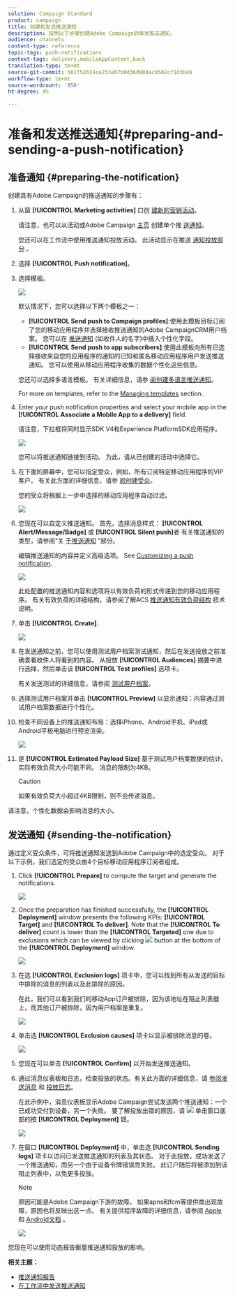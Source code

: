 ```yaml
---
solution: Campaign Standard
product: campaign
title: 创建和发送推送通知
description: 按照以下步骤创建Adobe Campaign的单发推送通知。
audience: channels
content-type: reference
topic-tags: push-notifications
context-tags: delivery,mobileAppContent,back
translation-type: tm+mt
source-git-commit: 501f52624ce253eb7b0d36d908ac8502cf1d3b48
workflow-type: tm+mt
source-wordcount: '856'
ht-degree: 4%

---
```



# 准备和发送推送通知{#preparing-and-sending-a-push-notification}

## 准备通知 {#preparing-the-notification}

创建具有Adobe Campaign的推送通知的步骤有：

1. 从窗 **[!UICONTROL Marketing activities]** 口创 [建新的营销活动](../../start/using/marketing-activities.md#creating-a-marketing-activity)。

   请注意，也可以从活动或Adobe Campaign [主页](../../start/using/marketing-activities.md#creating-a-marketing-activity) 创建单个推 [送通知](../../start/using/interface-description.md#home-page)。

   您还可以在工作流中使用推送通知投放活动。 此活动显示在推送 [通知投放部分](../../automating/using/push-notification-delivery.md) 。

1. 选择 **[!UICONTROL Push notification]**。
1. 选择模板。

   ![](assets/push_notif_type.png)

   默认情况下，您可以选择以下两个模板之一：

   * **[!UICONTROL Send push to Campaign profiles]**:使用此模板目标订阅了您的移动应用程序并选择接收推送通知的Adobe CampaignCRM用户档案。 您可以在 [推送通知](../../designing/using/personalization.md#inserting-a-personalization-field) (如收件人的名字)中插入个性化字段。
   * **[!UICONTROL Send push to app subscribers]**:使用此模板向所有已选择接收来自您的应用程序的通知的已知和匿名移动应用程序用户发送推送通知。 您可以使用从移动应用程序收集的数据个性化这些信息。

   您还可以选择多语言模板。 有关详细信息，请参 [阅创建多语言推送通知](../../channels/using/creating-a-multilingual-push-notification.md)。

   For more on templates, refer to the [Managing templates](../../start/using/marketing-activity-templates.md) section.

1. Enter your push notification properties and select your mobile app in the **[!UICONTROL Associate a Mobile App to a delivery]** field.

   请注意，下拉框将同时显示SDK V4和Experience PlatformSDK应用程序。

   ![](assets/push_notif_properties.png)

   您可以将推送通知链接到活动。 为此，请从已创建的活动中选择它。

1. 在下面的屏幕中，您可以指定受众，例如，所有订阅特定移动应用程序的VIP客户。 有关此方面的详细信息，请参 [阅创建受众](../../audiences/using/creating-audiences.md)。

   您的受众将根据上一步中选择的移动应用程序自动过滤。

   ![](assets/push_notif_audience.png)

1. 您现在可以自定义推送通知。 首先，选择消息样式： **[!UICONTROL Alert/Message/Badge]** 或 **[!UICONTROL Silent push]**&#x200B;者 有关推送通知的类型，请参阅“关 [于推送通知](../../channels/using/about-push-notifications.md) ”部分。

   编辑推送通知的内容并定义高级选项。 See [Customizing a push notification](../../channels/using/customizing-a-push-notification.md).

   ![](assets/push_notif_content.png)

   此处配置的推送通知内容和选项将以有效负荷的形式传递到您的移动应用程序。 有关有效负荷的详细结构，请参阅了解ACS [推送通知有效负荷结构](https://helpx.adobe.com/cn/campaign/kb/understanding-campaign-standard-push-notifications-payload-struc.html) 技术说明。

1. 单击 **[!UICONTROL Create]**.

   ![](assets/push_notif_content_2.png)

1. 在发送通知之前，您可以使用测试用户档案测试通知，然后在发送投放之前准确查看收件人将看到的内容。 从投放 **[!UICONTROL Audiences]** 摘要中进行选择，然后单击该 **[!UICONTROL Test profiles]** 选项卡。

   有关发送测试的详细信息，请参阅 [测试用户档案](../../sending/using/sending-proofs.md)。

1. 选择测试用户档案并单击 **[!UICONTROL Preview]** 以显示通知：内容通过测试用户档案数据进行个性化。
1. 检查不同设备上的推送通知布局：选择iPhone、Android手机、iPad或Android平板电脑进行预览渲染。

   ![](assets/push_notif_preview.png)

1. 是 **[!UICONTROL Estimated Payload Size]** 基于测试用户档案数据的估计。 实际有效负荷大小可能不同。 消息的限制为4KB。

   >[!CAUTION]
   >
   >如果有效负荷大小超过4KB限制，则不会传递消息。

请注意，个性化数据会影响消息的大小。

## 发送通知 {#sending-the-notification}

通过定义受众条件，可将推送通知发送到Adobe Campaign中的选定受众。 对于以下示例，我们选定的受众由4个目标移动应用程序订阅者组成。

1. Click **[!UICONTROL Prepare]** to compute the target and generate the notifications.

   ![](assets/push_send_1.png)

1. Once the preparation has finished successfully, the **[!UICONTROL Deployment]** window presents the following KPIs: **[!UICONTROL Target]** and **[!UICONTROL To deliver]**. Note that the **[!UICONTROL To deliver]** count is lower than the **[!UICONTROL Targeted]** one due to exclusions which can be viewed by clicking ![](assets/lp_link_properties.png) button at the bottom of the **[!UICONTROL Deployment]** window.

   ![](assets/push_send_2.png)

1. 在选 **[!UICONTROL Exclusion logs]** 项卡中，您可以找到所有从发送的目标中排除的消息的列表以及此排除的原因。

   在此，我们可以看到我们的移动App订户被排除，因为该地址在阻止列表器上，而其他订户被排除，因为用户档案是重复。

   ![](assets/push_send_5.png)

1. 单击选 **[!UICONTROL Exclusion causes]** 项卡以显示被排除消息的卷。

   ![](assets/push_send_7.png)

1. 您现在可以单击 **[!UICONTROL Confirm]** 以开始发送推送通知。
1. 通过消息仪表板和日志，检查投放的状态。有关此方面的详细信息，请 [参阅发送消息](../../sending/using/confirming-the-send.md) 和 [投放日志](../../sending/using/monitoring-a-delivery.md#delivery-logs)。

   在此示例中，消息仪表板显示Adobe Campaign尝试发送两个推送通知：一个已成功交付到设备，另一个失败。 要了解投放出错的原因，请 ![](assets/lp_link_properties.png) 单击窗口底部的按 **[!UICONTROL Deployment]** 钮。

   ![](assets/push_send_4.png)

1. 在窗口 **[!UICONTROL Deployment]** 中，单击选 **[!UICONTROL Sending logs]** 项卡以访问已发送推送通知的列表及其状态。 对于此投放，成功发送了一个推送通知，而另一个由于设备令牌错误而失败。 此订户随后将被添加到该阻止列表中，以免更多投放。

   >[!NOTE]
   >
   >原因可能是Adobe Campaign下游的故障。 如果apns和fcm等提供商出现故障，原因也将反映出这一点。 有关提供程序故障的详细信息，请参阅 [Apple](https://developer.apple.com/library/content/documentation/NetworkingInternet/Conceptual/RemoteNotificationsPG/CommunicatingwithAPNs.html) 和 [Android文档](https://firebase.google.com/docs/cloud-messaging/http-server-ref) 。

   ![](assets/push_send_6.png)

您现在可以使用动态报告衡量推送通知投放的影响。

**相关主题：**

* [推送通知报告](../../reporting/using/push-notification-report.md)
* [在工作流中发送推送通知](../../automating/using/push-notification-delivery.md)
